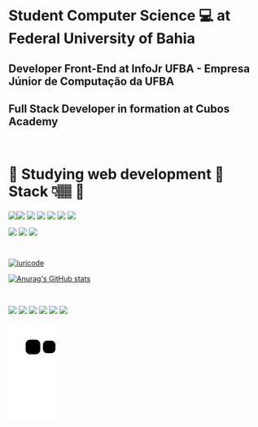 # Student Computer Science &#128187; at Federal University of Bahia
## Developer Front-End at InfoJr UFBA - Empresa Júnior de Computação da UFBA
## Full Stack Developer in formation at Cubos Academy
<div style="display: inline_block">
<br>

#	🚧  Studying web development 🚀 Stack 👇🏽 🚧


<img align="center" src="https://img.shields.io/badge/HTML5-E34F26?style=for-the-badge&logo=html5&logoColor=white"><img align="center" src="https://img.shields.io/badge/CSS3-1572B6?style=for-the-badge&logo=css3&logoColor=white"> <img align="center" src="https://img.shields.io/badge/JavaScript-323330?style=for-the-badge&logo=javascript&logoColor=F7DF1E"> <img align="center" src="https://img.shields.io/badge/TypeScript-007ACC?style=for-the-badge&logo=typescript&logoColor=white"> <img align="center" src="https://img.shields.io/badge/Node.js-43853D?style=for-the-badge&logo=node.js&logoColor=white"> <img align="center" src="https://img.shields.io/badge/Express.js-404D59?style=for-the-badge"> <img align="center" src="https://img.shields.io/badge/React-20232A?style=for-the-badge&logo=react&logoColor=61DAFB"> 

<img align="center" src="https://img.shields.io/badge/PostgreSQL-316192?style=for-the-badge&logo=postgresql&logoColor=white"> <img align="center" src="https://img.shields.io/badge/Node.js-43853D?style=for-the-badge&logo=node.js&logoColor=white"> <img align="center" src="https://img.shields.io/badge/C%2B%2B-00599C?style=for-the-badge&logo=c%2B%2B&logoColor=white"> 

</div>

<div style="display: inline_block"><br>

[![iuricode](https://github-readme-stats.vercel.app/api/top-langs/?username=iuricode&hide=html&layout=compact&theme=dracula)](https://github.com/brunobarbosa17/)

[![Anurag's GitHub stats](https://github-readme-stats.vercel.app/api?username=brunobarbosa17&show_icons=true&theme=dracula)](https://github.com/anuraghazra/github-readme-stats)
</div>

<br>

<a href = "mailto: brunnobarbosas@gmail.com" target="_blank"><img src="https://img.shields.io/badge/-Gmail-%23333?style=for-the-badge&logo=gmail&logoColor=white" target="_blank"></a> [<img src="https://img.shields.io/badge/-Instagram-%23E4405F?style=for-the-badge&logo=instagram&logoColor=white" />](https://instagram.com/o_brunobarbosa) [<img src="https://img.shields.io/badge/linkedin-%230077B5.svg?&style=for-the-badge&logo=linkedin&logoColor=white" />](https://www.linkedin.com/in/bruno-de-lucas-b-b8b246a1/) [<img src = "https://img.shields.io/badge/facebook-%231877F2.svg?&style=for-the-badge&logo=facebook&logoColor=white">](https://www.facebook.com/delucasB/) [<img src="https://img.shields.io/badge/WhatsApp-25D366?style=for-the-badge&logo=whatsapp&logoColor=white"/>](https://wa.me/5571981703123?text=Ol%C3%A1,%20vim%20pelo%20Github) [<img src="https://img.shields.io/badge/YouTube-FF0000?style=for-the-badge&logo=youtube&logoColor=white"/>](https://www.youtube.com/channel/UC7MDYFpb2qb7gjg9oOpbJFA)


![Snake animation](https://github.com/rafaballerini/rafaballerini/blob/output/github-contribution-grid-snake.svg)
 
